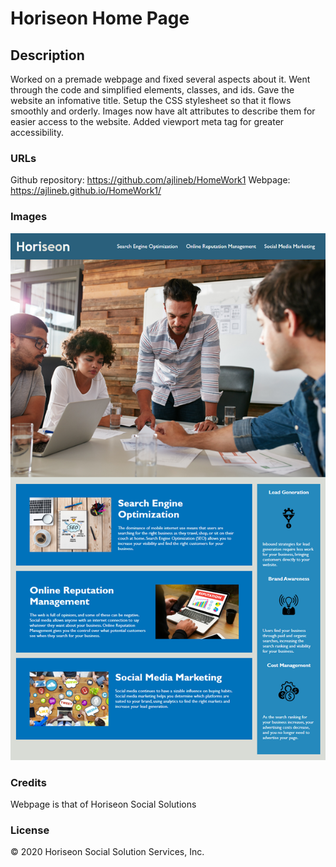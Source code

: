 # Horiseon Home Page

## Description
Worked on a premade webpage and fixed several aspects about it.
Went through the code and simplified elements, classes, and ids.
Gave the website an infomative title.
Setup the CSS stylesheet so that it flows smoothly and orderly.
Images now have alt attributes to describe them for easier access to the website.
Added viewport meta tag for greater accessibility.

### URLs
Github repository: https://github.com/ajlineb/HomeWork1
Webpage: https://ajlineb.github.io/HomeWork1/

### Images
![alt website](./assets/images/01-html-css-git-homework-demo.png)

### Credits
Webpage is that of Horiseon Social Solutions

### License
© 2020 Horiseon Social Solution Services, Inc.